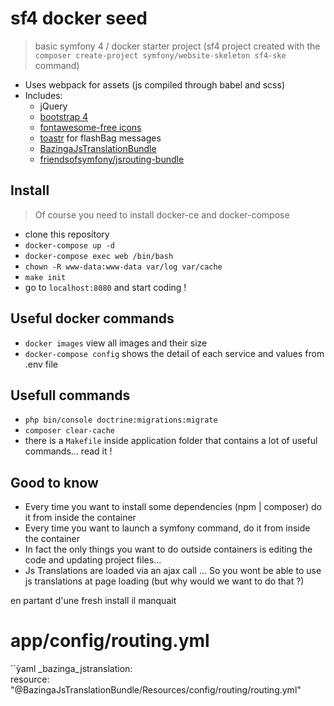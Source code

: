# sf4 docker seed

> basic symfony 4 / docker starter project (sf4 project created with the `composer create-project symfony/website-skeleton sf4-ske` command)

- Uses webpack for assets (js compiled through babel and scss)
- Includes:
  - jQuery
  - [bootstrap 4](https://getbootstrap.com/)
  - [fontawesome-free icons](https://fontawesome.com/)
  - [toastr](https://github.com/CodeSeven/toastr) for flashBag messages
  - [BazingaJsTranslationBundle](https://github.com/willdurand/BazingaJsTranslationBundle)
  - [friendsofsymfony/jsrouting-bundle](https://github.com/FriendsOfSymfony/FOSJsRoutingBundle)

## Install

> Of course you need to install docker-ce and docker-compose

- clone this repository
- `docker-compose up -d`
- `docker-compose exec web /bin/bash`
- `chown -R www-data:www-data var/log var/cache`
- `make init`
- go to `localhost:8080` and start coding !

## Useful docker commands

- `docker images` view all images and their size
- `docker-compose config` shows the detail of each service and values from .env file

## Usefull commands

- `php bin/console doctrine:migrations:migrate`
- `composer clear-cache`
- there is a `Makefile` inside application folder that contains a lot of useful commands... read it !

## Good to know

- Every time you want to install some dependencies (npm | composer) do it from inside the container
- Every time you want to launch a symfony command, do it from inside the container
- In fact the only things you want to do outside containers is editing the code and updating project files...
- Js Translations are loaded via an ajax call ... So you wont be able to use js translations at page loading (but why would we want to do that ?)



en partant d'une fresh install il manquait


# app/config/routing.yml 
``ỳaml
_bazinga_jstranslation:     
  resource: "@BazingaJsTranslationBundle/Resources/config/routing/routing.yml"
```
